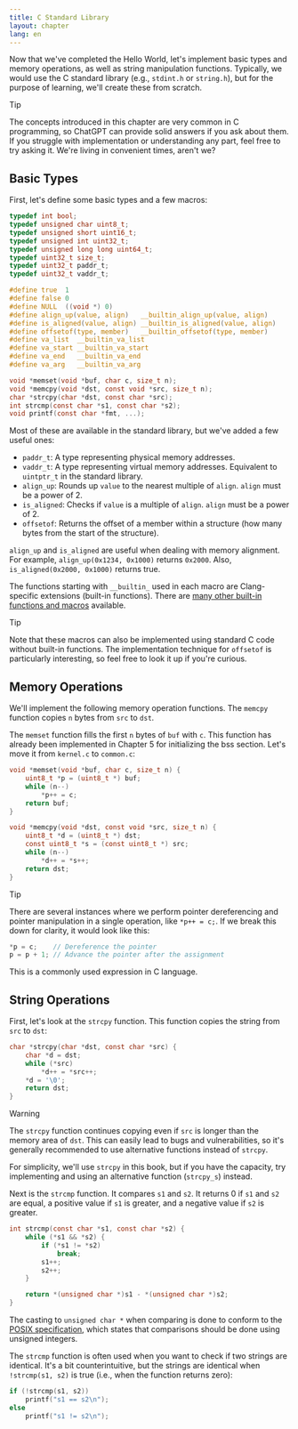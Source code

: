 ```yaml
---
title: C Standard Library
layout: chapter
lang: en
---
```


Now that we've completed the Hello World, let's implement basic types and memory operations, as well as string manipulation functions. Typically, we would use the C standard library (e.g., `stdint.h` or `string.h`), but for the purpose of learning, we'll create these from scratch.

> [!TIP]
>
> The concepts introduced in this chapter are very common in C programming, so ChatGPT can provide solid answers if you ask about them. If you struggle with implementation or understanding any part, feel free to try asking it. We're living in convenient times, aren't we?

## Basic Types

First, let's define some basic types and a few macros:

```c:common.h {1-15,21-24}
typedef int bool;
typedef unsigned char uint8_t;
typedef unsigned short uint16_t;
typedef unsigned int uint32_t;
typedef unsigned long long uint64_t;
typedef uint32_t size_t;
typedef uint32_t paddr_t;
typedef uint32_t vaddr_t;

#define true  1
#define false 0
#define NULL  ((void *) 0)
#define align_up(value, align)   __builtin_align_up(value, align)
#define is_aligned(value, align) __builtin_is_aligned(value, align)
#define offsetof(type, member)   __builtin_offsetof(type, member)
#define va_list  __builtin_va_list
#define va_start __builtin_va_start
#define va_end   __builtin_va_end
#define va_arg   __builtin_va_arg

void *memset(void *buf, char c, size_t n);
void *memcpy(void *dst, const void *src, size_t n);
char *strcpy(char *dst, const char *src);
int strcmp(const char *s1, const char *s2);
void printf(const char *fmt, ...);
```

Most of these are available in the standard library, but we've added a few useful ones:

- `paddr_t`: A type representing physical memory addresses.
- `vaddr_t`: A type representing virtual memory addresses. Equivalent to `uintptr_t` in the standard library.
- `align_up`: Rounds up `value` to the nearest multiple of `align`. `align` must be a power of 2.
- `is_aligned`: Checks if `value` is a multiple of `align`. `align` must be a power of 2.
- `offsetof`: Returns the offset of a member within a structure (how many bytes from the start of the structure).

`align_up` and `is_aligned` are useful when dealing with memory alignment. For example, `align_up(0x1234, 0x1000)` returns `0x2000`. Also, `is_aligned(0x2000, 0x1000)` returns true.

The functions starting with `__builtin_` used in each macro are Clang-specific extensions (built-in functions). There are [many other built-in functions and macros](https://clang.llvm.org/docs/LanguageExtensions.html) available.

> [!TIP]
>
> Note that these macros can also be implemented using standard C code without built-in functions. The implementation technique for `offsetof` is particularly interesting, so feel free to look it up if you're curious.

## Memory Operations

We'll implement the following memory operation functions. The `memcpy` function copies `n` bytes from `src` to `dst`.

The `memset` function fills the first `n` bytes of `buf` with `c`. This function has already been implemented in Chapter 5 for initializing the bss section. Let's move it from `kernel.c` to `common.c`:

```c:common.c
void *memset(void *buf, char c, size_t n) {
    uint8_t *p = (uint8_t *) buf;
    while (n--)
        *p++ = c;
    return buf;
}

void *memcpy(void *dst, const void *src, size_t n) {
    uint8_t *d = (uint8_t *) dst;
    const uint8_t *s = (const uint8_t *) src;
    while (n--)
        *d++ = *s++;
    return dst;
}
```

> [!TIP]
>
> There are several instances where we perform pointer dereferencing and pointer manipulation in a single operation, like `*p++ = c;`. If we break this down for clarity, it would look like this:
>
> ```c
> *p = c;    // Dereference the pointer
> p = p + 1; // Advance the pointer after the assignment
> ```
>
> This is a commonly used expression in C language.

## String Operations

First, let's look at the `strcpy` function. This function copies the string from `src` to `dst`:

```c:common.c
char *strcpy(char *dst, const char *src) {
    char *d = dst;
    while (*src)
        *d++ = *src++;
    *d = '\0';
    return dst;
}
```

> [!WARNING]
>
> The `strcpy` function continues copying even if `src` is longer than the memory area of `dst`. This can easily lead to bugs and vulnerabilities, so it's generally recommended to use alternative functions instead of `strcpy`.
>
> For simplicity, we'll use `strcpy` in this book, but if you have the capacity, try implementing and using an alternative function (`strcpy_s`) instead.

Next is the `strcmp` function. It compares `s1` and `s2`. It returns 0 if `s1` and `s2` are equal, a positive value if `s1` is greater, and a negative value if `s2` is greater.

```c:common.c
int strcmp(const char *s1, const char *s2) {
    while (*s1 && *s2) {
        if (*s1 != *s2)
            break;
        s1++;
        s2++;
    }

    return *(unsigned char *)s1 - *(unsigned char *)s2;
}
```

The casting to `unsigned char *` when comparing is done to conform to the [POSIX specification](https://www.man7.org/linux/man-pages/man3/strcmp.3.html#:~:text=both%20interpreted%20as%20type%20unsigned%20char), which states that comparisons should be done using unsigned integers.

The `strcmp` function is often used when you want to check if two strings are identical. It's a bit counterintuitive, but the strings are identical when `!strcmp(s1, s2)` is true (i.e., when the function returns zero):

```c
if (!strcmp(s1, s2))
    printf("s1 == s2\n");
else
    printf("s1 != s2\n");
```
